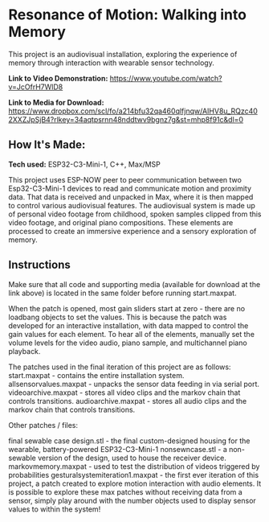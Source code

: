 # Resonance of Motion: Walking into Memory
This project is an audiovisual installation, exploring the experience of memory through interaction with wearable sensor technology.

**Link to Video Demonstration:**  https://www.youtube.com/watch?v=JcOfrH7WlD8 

**Link to Media for Download:**  https://www.dropbox.com/scl/fo/a214bfu32qa460qlfjnqw/AIHV8u_RQzc402XXZJpSjB4?rlkey=34aqtpsrnn48nddtwv9bgnz7g&st=mhp8f91c&dl=0 

## How It's Made:

**Tech used:** ESP32-C3-Mini-1, C++, Max/MSP

This project uses ESP-NOW peer to peer communication between two Esp32-C3-Mini-1 devices to read and communicate motion and proximity data. That data is received and unpacked in Max, where it is then mapped to control various audiovisual features. The audiovisual system is made up of personal video footage from childhood, spoken samples clipped from this video footage, and original piano compositions. These elements are processed to create an immersive experience and a sensory exploration of memory.


## Instructions

Make sure that all code and supporting media (available for download at the link above) is located in the same folder before running start.maxpat.

When the patch is opened, most gain sliders start at zero - there are no loadbang objects to set the values. This is because the patch was developed for an interactive installation, with data mapped to control the gain values for each element. To hear all of the elements, manually set the volume levels for the video audio, piano sample, and multichannel piano playback.

The patches used in the final iteration of this project are as follows:
start.maxpat - contains the entire installation system.
allsensorvalues.maxpat - unpacks the sensor data feeding in via serial port.
videoarchive.maxpat - stores all video clips and the markov chain that controls transitions.
audioarchive.maxpat - stores all audio clips and the markov chain that controls transitions.

Other patches / files:

final sewable case design.stl - the final custom-designed housing for the wearable, battery-powered ESP32-C3-Mini-1
nonsewncase.stl - a non-sewable version of the design, used to house the receiver device.
markovmemory.maxpat - used to test the distribution of videos triggered by probabilities
gesturalsystemiteration1.maxpat - the first ever iteration of this project, a patch created  to explore motion interaction with audio elements.
It is possible to explore these max patches without receiving data from a sensor, simply play around with the number objects used to display sensor values to within the system! 
